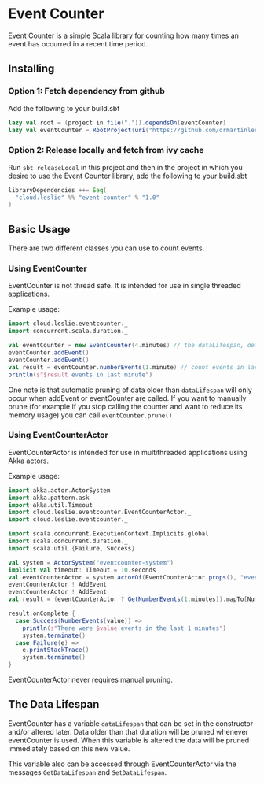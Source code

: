 # Event Counter

Event Counter is a simple Scala library for counting how many times an event has occurred in a recent time period.

## Installing

### Option 1: Fetch dependency from github

Add the following to your build.sbt

```scala
lazy val root = (project in file(".")).dependsOn(eventCounter)
lazy val eventCounter = RootProject(uri("https://github.com/drmartinleslie/event-counter.git"))
```

### Option 2: Release locally and fetch from ivy cache
Run `sbt releaseLocal` in this project and then in the project in which you desire to use the Event Counter library, add the following to your build.sbt
```scala
libraryDependencies ++= Seq(
  "cloud.leslie" %% "event-counter" % "1.0"
)

```

## Basic Usage

There are two different classes you can use to count events.

### Using EventCounter

EventCounter is not thread safe. It is intended for use in single threaded applications.

Example usage:

```scala
import cloud.leslie.eventcounter._
import concurrent.scala.duration._

val eventCounter = new EventCounter(4.minutes) // the dataLifespan, defaults to 5 minutes if not included
eventCounter.addEvent()
eventCounter.addEvent()
val result = eventCounter.numberEvents(1.minute) // count events in last minute
println(s"$result events in last minute")
```

One note is that automatic pruning of data older than `dataLifespan` will only occur when addEvent or eventCounter are called. If you want to manually prune (for example if you stop calling the counter and want to reduce its memory usage) you can call `eventCounter.prune()`


### Using EventCounterActor

EventCounterActor is intended for use in multithreaded applications using Akka actors.

Example usage:
```scala
import akka.actor.ActorSystem
import akka.pattern.ask
import akka.util.Timeout
import cloud.leslie.eventcounter.EventCounterActor._
import cloud.leslie.eventcounter._

import scala.concurrent.ExecutionContext.Implicits.global
import scala.concurrent.duration._
import scala.util.{Failure, Success}

val system = ActorSystem("eventcounter-system")
implicit val timeout: Timeout = 10.seconds
val eventCounterActor = system.actorOf(EventCounterActor.props(), "eventcounter")
eventCounterActor ! AddEvent
eventCounterActor ! AddEvent
val result = (eventCounterActor ? GetNumberEvents(1.minutes)).mapTo[NumberEvents]

result.onComplete {
  case Success(NumberEvents(value)) =>
    println(s"There were $value events in the last 1 minutes")
    system.terminate()
  case Failure(e) =>
    e.printStackTrace()
    system.terminate()
}
```

EventCounterActor never requires manual pruning.

## The Data Lifespan

EventCounter has a variable `dataLifespan` that can be set in the constructor and/or altered later. Data older than that duration will be pruned whenever eventCounter is used. When this variable is altered the data will be pruned immediately based on this new value.

This variable also can be accessed through EventCounterActor via the messages `GetDataLifespan` and `SetDataLifespan`.